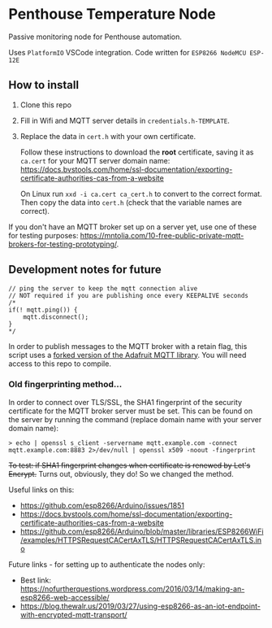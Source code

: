 # Penthouse Temperature Node #

Passive monitoring node for Penthouse automation.

Uses `PlatformIO` VSCode integration.
Code written for `ESP8266 NodeMCU ESP-12E`

## How to install

1. Clone this repo

2. Fill in Wifi and MQTT server details in `credentials.h-TEMPLATE`.

3. Replace the data in `cert.h` with your own certificate.

   Follow these instructions to download the **root** certificate, saving it as `ca.cert` for your MQTT server domain name: https://docs.bvstools.com/home/ssl-documentation/exporting-certificate-authorities-cas-from-a-website

   On Linux run `xxd -i ca.cert ca_cert.h` to convert to the correct format. Then copy the data into `cert.h` (check that the variable names are correct).   

If you don't have an MQTT broker set up on a server yet, use one of these for testing purposes: https://mntolia.com/10-free-public-private-mqtt-brokers-for-testing-prototyping/.


## Development notes for future ##

```
// ping the server to keep the mqtt connection alive
// NOT required if you are publishing once every KEEPALIVE seconds
/*
if(! mqtt.ping()) {
    mqtt.disconnect();
}
*/
```

In order to publish messages to the MQTT broker with a retain flag, this script uses a [forked version of the Adafruit MQTT library](https://github.com/gcsalzburg/Adafruit_MQTT_Library_retain). You will need access to this repo to compile.

### Old fingerprinting method...

In order to connect over TLS/SSL, the SHA1 fingerprint of the security certificate for the MQTT broker server must be set. This can be found on the server by running the command (replace domain name with your server domain name):

`> echo | openssl s_client -servername mqtt.example.com -connect mqtt.example.com:8883 2>/dev/null | openssl x509 -noout -fingerprint`

~~To test: if SHA1 fingerprint changes when certificate is renewed by Let's Encrypt.~~
Turns out, obviously, they do! So we changed the method.

Useful links on this:

+ https://github.com/esp8266/Arduino/issues/1851
+ https://docs.bvstools.com/home/ssl-documentation/exporting-certificate-authorities-cas-from-a-website
+ https://github.com/esp8266/Arduino/blob/master/libraries/ESP8266WiFi/examples/HTTPSRequestCACertAxTLS/HTTPSRequestCACertAxTLS.ino

Future links - for setting up to authenticate the nodes only:

+ Best link: https://nofurtherquestions.wordpress.com/2016/03/14/making-an-esp8266-web-accessible/
+ https://blog.thewalr.us/2019/03/27/using-esp8266-as-an-iot-endpoint-with-encrypted-mqtt-transport/